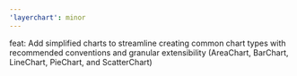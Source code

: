 ```yaml
---
'layerchart': minor
---
```


feat: Add simplified charts to streamline creating common chart types with recommended conventions and granular extensibility (AreaChart, BarChart, LineChart, PieChart, and ScatterChart)
